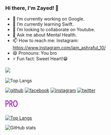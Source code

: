 ### Hi there, I'm Zayed! 👋

- 🔭 I’m currently working on Google.
- 🌱 I’m currently learning Swift.
- 👯 I’m looking to collaborate on Youtube.
- 💬 Ask me about Mental Health.
- 📫 How to reach me: Instagram: https://www.instagram.com/iam_ashraful_10/
- 😄 Pronouns: You bro
- ⚡ Fun fact: Sweet Heart!😁

<img src="https://github-readme-stats.vercel.app/api?username=Ashraful-Hasan10&&show_icons=true&title_color=ffffff&icon_color=bb2acf&text_color=daf7dc&bg_color=ffa07a">


![Top Langs](https://github-readme-stats.vercel.app/api/top-langs/?username=Ashraful-Hasan10)




[<img src='https://cdn.jsdelivr.net/npm/simple-icons@3.0.1/icons/github.svg' alt='github' height='40'>](https://github.com/Ashraful-Hasan10)  [<img src='https://cdn.jsdelivr.net/npm/simple-icons@3.0.1/icons/facebook.svg' alt='facebook' height='40'>](https://www.facebook.com/zayed.hasan.5268)  [<img src='https://cdn.jsdelivr.net/npm/simple-icons@3.0.1/icons/instagram.svg' alt='instagram' height='40'>](https://www.instagram.com/iam_ashraful_10/)  [<img src='https://cdn.jsdelivr.net/npm/simple-icons@3.0.1/icons/twitter.svg' alt='twitter' height='40'>](https://twitter.com/ashraf_bro_1)  

<a href='https://github.com/pricing'><img src='https://raw.githubusercontent.com/acervenky/animated-github-badges/master/assets/pro.gif' width='40' height='40'></a> 

[![Top Langs](https://github-readme-stats.vercel.app/api/top-langs/?username=Ashraful-Hasan10)](https://github.com/anuraghazra/github-readme-stats)

![GitHub stats](https://github-readme-stats.vercel.app/api?username=Ashraful-Hasan10&show_icons=true)  

